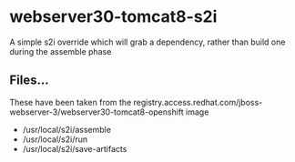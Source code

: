 # webserver30-tomcat8-s2i

A simple s2i override which will grab a dependency, rather than build one during the assemble phase

## Files...

These have been taken from the registry.access.redhat.com/jboss-webserver-3/webserver30-tomcat8-openshift image

- /usr/local/s2i/assemble
- /usr/local/s2i/run
- /usr/local/s2i/save-artifacts
